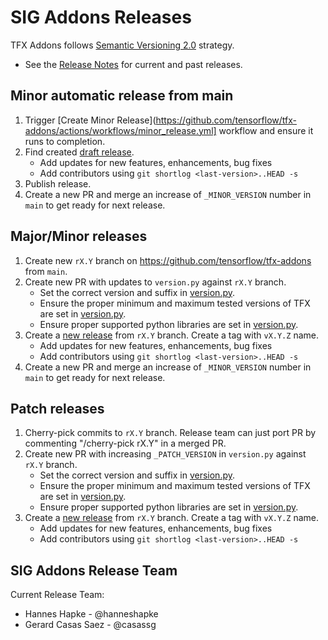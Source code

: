 # SIG Addons Releases

TFX Addons follows [Semantic Versioning 2.0](https://semver.org/) strategy.

* See the [Release Notes](https://github.com/tensorflow/tfx-addons/releases) for current and past releases.

## Minor automatic release from main

1. Trigger [Create Minor Release](https://github.com/tensorflow/tfx-addons/actions/workflows/minor_release.yml] workflow and ensure it runs to completion.
2. Find created [draft release](https://github.com/tensorflow/tfx-addons/releases).
    * Add updates for new features, enhancements, bug fixes
    * Add contributors using `git shortlog <last-version>..HEAD -s`
3. Publish release.
4. Create a new PR and merge an increase of `_MINOR_VERSION` number in `main` to get ready for next release.


## Major/Minor releases

1. Create new `rX.Y` branch on https://github.com/tensorflow/tfx-addons from `main`.
2. Create new PR with updates to `version.py` against `rX.Y` branch.
	* Set the correct version and suffix in [version.py](https://github.com/tensorflow/tfx-addons/blob/main/tfx_addons/version.py).
	* Ensure the proper minimum and maximum tested versions of TFX are set in [version.py](https://github.com/tensorflow/tfx-addons/blob/main/tfx_addons/version.py).
	* Ensure proper supported python libraries are set in [version.py](https://github.com/tensorflow/tfx-addons/blob/main/tfx_addons/version.py).
3. Create a [new release](https://github.com/tensorflow/tfx-addons/releases) from `rX.Y` branch. Create a tag with `vX.Y.Z` name.
    * Add updates for new features, enhancements, bug fixes
    * Add contributors using `git shortlog <last-version>..HEAD -s`
4. Create a new PR and merge an increase of `_MINOR_VERSION` number in `main` to get ready for next release.

## Patch releases
1. Cherry-pick commits to `rX.Y` branch. Release team can just port PR by commenting "/cherry-pick rX.Y" in a merged PR.
2. Create new PR with increasing `_PATCH_VERSION` in `version.py` against `rX.Y` branch.
	* Set the correct version and suffix in [version.py](https://github.com/tensorflow/tfx-addons/blob/main/tfx_addons/version.py).
	* Ensure the proper minimum and maximum tested versions of TFX are set in [version.py](https://github.com/tensorflow/tfx-addons/blob/main/tfx_addons/version.py).
	* Ensure proper supported python libraries are set in [version.py](https://github.com/tensorflow/tfx-addons/blob/main/tfx_addons/version.py).
3. Create a [new release](https://github.com/tensorflow/tfx-addons/releases) from `rX.Y` branch. Create a tag with `vX.Y.Z` name.
    * Add updates for new features, enhancements, bug fixes
    * Add contributors using `git shortlog <last-version>..HEAD -s`



## SIG Addons Release Team

Current Release Team:

- Hannes Hapke - @hanneshapke 
- Gerard Casas Saez - @casassg
